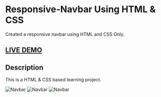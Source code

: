 # Responsive-Navbar Using HTML & CSS
Created a responsive navbar using HTML and CSS Only.

## <a href="https://denver44.github.io/Responsive-Navbar/" target="_blank">LIVE DEMO</a>

## Description

This is a HTML & CSS based learning project.

![Navbar](https://raw.githubusercontent.com/DurgeshRai04/Responsive-Navbar/main/Screenshots/img-3.png)
![Navbar](https://raw.githubusercontent.com/DurgeshRai04/Responsive-Navbar/main/Screenshots/img-1.png)
![Navbar](https://raw.githubusercontent.com/DurgeshRai04/Responsive-Navbar/main/Screenshots/img-2.png)


